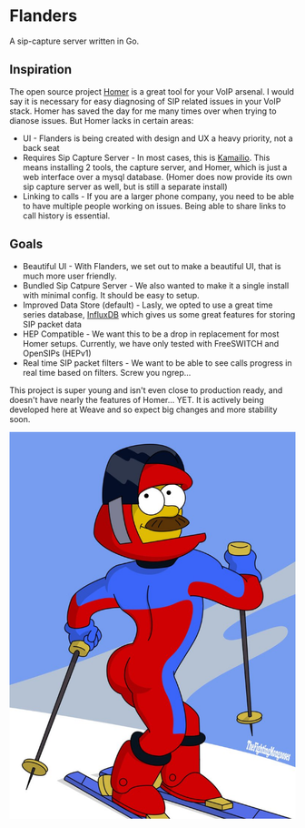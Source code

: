 # Flanders

A sip-capture server written in Go.

## Inspiration

The open source project [Homer](http://www.sipcapture.org/) is a great tool for your VoIP arsenal. I would say it is necessary for easy
diagnosing of SIP related issues in your VoIP stack. Homer has saved the day for me many times over when trying to dianose issues. 
But Homer lacks in certain areas:

- UI - Flanders is being created with design and UX a heavy priority, not a back seat
- Requires Sip Capture Server - In most cases, this is [Kamailio](http://www.kamailio.org/). This means installing 2 tools, the capture server, and Homer, which is just a web interface over a mysql database. (Homer does now provide its own sip capture server as well, but is still a separate install)
- Linking to calls - If you are a larger phone company, you need to be able to have multiple people working on issues. Being able to share links to call history is essential.

## Goals

- Beautiful UI - With Flanders, we set out to make a beautiful UI, that is much more user friendly. 
- Bundled Sip Catpure Server - We also wanted to make it a single install with minimal config. It should be easy to setup.
- Improved Data Store (default) - Lasly, we opted to use a great time series database, [InfluxDB](http://influxdb.com/) which gives us some great features for storing SIP packet data
- HEP Compatible - We want this to be a drop in replacement for most Homer setups. Currently, we have only tested with FreeSWITCH and OpenSIPs (HEPv1)
- Real time SIP packet filters - We want to be able to see calls progress in real time based on filters. Screw you ngrep...

This project is super young and isn't even close to production ready, and doesn't have nearly the features of Homer... YET. It is actively being developed here at Weave and so expect big changes and more stability soon.


![Flanders](web/app/images/stupid_sexy_flanders.jpg)

